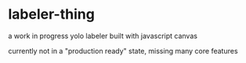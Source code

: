 # labeler-thing

a work in progress yolo labeler built with javascript canvas

currently not in a "production ready" state, missing many core features